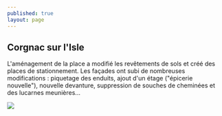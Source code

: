 ```yaml
---
published: true
layout: page
---
```

## Corgnac sur l'Isle

L'aménagement de la place a modifié les revêtements de sols et créé des places de stationnement. Les façades ont subi de nombreuses modifications : piquetage des enduits, ajout d'un étage ("épicerie nouvelle"), nouvelle devanture, suppression de souches de cheminées et des lucarnes meunières...

![]({{site.baseurl}}/data/images/3/histoire/03_HISTOIRE_POPCP25.jpg)
